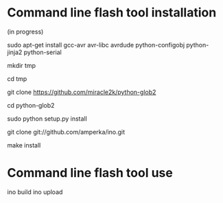 Command line flash tool installation
==========================

(in progress)

sudo apt-get install gcc-avr avr-libc avrdude python-configobj python-jinja2 python-serial

mkdir tmp

cd tmp

git clone https://github.com/miracle2k/python-glob2

cd python-glob2

sudo python setup.py install


git clone git://github.com/amperka/ino.git

make install


Command line flash tool use
==========================

ino build
ino upload
